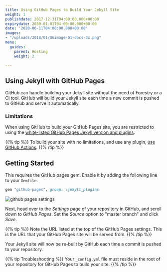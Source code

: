 ```yaml
---
title: Using GitHub Pages to Build Your Jekyll Site
weight: 1
publishdate: 2017-12-31T04:00:00.000+00:00
expirydate: 2030-01-01T04:00:00.000+00:00
date: '2020-06-11T04:00:00.000+00:00'
images:
- "/uploads/2018/01/OGimage-01-docs-3x.png"
menu:
  guides:
    parent: Hosting
    weight: 2

---
```

## Using Jekyll with GitHub Pages
GitHub can handle building your Jekyll site without the need of Forestry or a CI tool. GitHub will build your Jekyll site each time a new commit is pushed to GitHub and serve it automatically.

### Limitations
When using GitHub to build your GitHub Pages site, you are restricted to using the [white-listed GitHub Pages Jekyll version and plugins](https://pages.github.com/versions/).

{{% tip %}}
To build your site with no limitations, and use any plugin, [use GitHub Actions](https://jekyllrb.com/docs/continuous-integration/github-actions/).
{{% /tip %}}

## Getting Started
This requires the GitHub pages gem. Enable it by adding the following line to your `Gemfile`:

```ruby
gem "github-pages", group: :jekyll_plugins
```

![github pages settings](/uploads/2017/12/branch-management.png)

Next, head over to the *Settings* page of your repository in GitHub, and scroll down to *GitHub Pages*. Set the *Source* option to "master branch" and click *Save*.

{{% tip %}}
Note the URL listed at the top of the GitHub Pages settings. This is the URL that your GitHub Pages site will be served from.
{{% /tip %}}

Your Jekyll site will now be re-built by GitHub each time a commit is pushed to your repository.

{{% tip Troubleshooting %}}
Your `_config.yml` file must reside in the root of your repository for GitHub Pages to build your site.
{{% /tip %}}